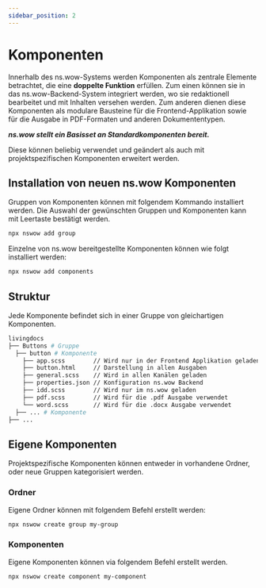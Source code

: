 ```yaml
---
sidebar_position: 2
---
```


# Komponenten

Innerhalb des ns.wow-Systems werden Komponenten als zentrale Elemente betrachtet, die eine **doppelte Funktion** erfüllen.
Zum einen können sie in das ns.wow-Backend-System integriert werden, wo sie redaktionell bearbeitet und mit Inhalten
versehen werden. Zum anderen dienen diese Komponenten als modulare Bausteine für die Frontend-Applikation sowie für die
Ausgabe in PDF-Formaten und anderen Dokumententypen.

***ns.wow stellt ein Basisset an Standardkomponenten bereit.***

Diese können beliebig verwendet und geändert als auch mit projektspezifischen Komponenten erweitert werden.

## Installation von neuen ns.wow Komponenten

Gruppen von Komponenten können mit folgendem Kommando installiert werden. Die Auswahl der gewünschten Gruppen und Komponenten kann mit Leertaste bestätigt werden.

```bash
npx nswow add group
```

Einzelne von ns.wow bereitgestellte Komponenten können wie folgt installiert werden:

```bash
npx nswow add components
```

## Struktur

Jede Komponente befindet sich in einer Gruppe von gleichartigen Komponenten.

```bash
livingdocs
├── Buttons # Gruppe
  ├── button # Komponente
    ├── app.scss        // Wird nur in der Frontend Applikation geladen
    ├── button.html     // Darstellung in allen Ausgaben
    ├── general.scss    // Wird in allen Kanälen geladen
    ├── properties.json // Konfiguration ns.wow Backend
    ├── idd.scss        // Wird nur im ns.wow geladen
    ├── pdf.scss        // Wird für die .pdf Ausgabe verwendet
    └── word.scss       // Wird für die .docx Ausgabe verwendet
  ├── ... # Komponente
├── ...
```

## Eigene Komponenten

Projektspezifische Komponenten können entweder in vorhandene Ordner, oder neue Gruppen kategorisiert werden.

### Ordner

Eigene Ordner können mit folgendem Befehl erstellt werden:

```bash
npx nswow create group my-group
```

### Komponenten

Eigene Komponenten können via folgendem Befehl erstellt werden.

```bash
npx nswow create component my-component
```